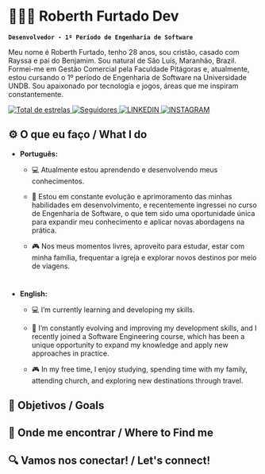 # 👨🏻‍💻 Roberth Furtado Dev

**`Desenvolvedor - 1º Período de Engenharia de Software`**

Meu nome é Roberth Furtado, tenho 28 anos, sou cristão, casado com Rayssa e pai do Benjamim. Sou natural de São Luís, Maranhão, Brazil. Formei-me em Gestão Comercial pela Faculdade Pitágoras e, atualmente, estou cursando o 1º período de Engenharia de Software na Universidade UNDB. Sou apaixonado por tecnologia e jogos, áreas que me inspiram constantemente.


<p align="left">
    <a href="https://github.com/RoberthFurtadoDev">
        <img 
            alt="Total de estrelas" 
            title="Total de estrelas GitHub" 
            src="https://custom-icon-badges.demolab.com/github/stars/adoDev?color=55960c&style=for-the-badge&labelColor=488207&logo=star&label=estrelas"
        />
    </a>
    <a href="https://github.com/RoberthFurtadoDev?tab=followers">
        <img 
            alt="Seguidores" 
            title="Me siga no GitHub" 
            src="https://custom-icon-badges.demolab.com/github/followers/RoberthFurtadoDev?color=236ad3&labelColor=1155ba&style=for-the-badge&logo=github&label=Seguidores&logoColor=white"
        />
    </a>
    <a href="https://www.linkedin.com/in/roberth-furtado-ferreira-de-oliveira-341146200/">
        <img 
            alt="LINKEDIN" 
            title="Me siga no LINKEDIN" 
            src=https://img.shields.io/badge/LinkedIn-0077B5?style=for-the-badge&logo=linkedin&logoColor=white
            />
    </a>
    <a href="https://www.instagram.com/_robertholi/">
        <img 
            alt="INSTAGRAM" 
            title="Me siga no INSTAGRAM" 
            src=https://img.shields.io/badge/Instagram-E4405F?style=for-the-badge&logo=instagram&logoColor=white
             />
    </a>
</p>

## ⚙️ O que eu faço / What I do 
- **Português:**

  - 💻 Atualmente estou aprendendo e desenvolvendo meus conhecimentos.

  - 🌱 Estou em constante evolução e aprimoramento das minhas habilidades em desenvolvimento, e recentemente ingressei no curso de Engenharia de Software, o que tem sido uma oportunidade única para expandir meu conhecimento e aplicar novas abordagens na prática.

  - 🎮 Nos meus momentos livres, aproveito para estudar, estar com minha família, frequentar a igreja e explorar novos destinos por meio de viagens.
#
- **English:** 

    - 💻 I’m currently learning and developing my skills.

    - 🌱 I’m constantly evolving and improving my development skills, and I recently joined a Software Engineering course, which has been a unique opportunity to expand my knowledge and apply new approaches in practice.

    - 🎮 In my free time, I enjoy studying, spending time with my family, attending church, and exploring new destinations through travel.


## 💭 Objetivos / Goals           

## 📍 Onde me encontrar / Where to Find me

## 🔍 Vamos nos conectar! / Let's connect!